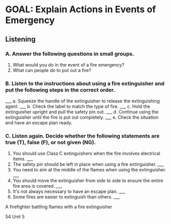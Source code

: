 # GOAL: Explain Actions in Events of Emergency

## Listening

### A. Answer the following questions in small groups.
1. What would you do in the event of a fire emergency?
2. What can people do to put out a fire?

### B. Listen to the instructions about using a fire extinguisher and put the following steps in the correct order.
___ a. Squeeze the handle of the extinguisher to release the extinguishing agent.
___ b. Check the label to match the type of fire.
___ c. Hold the extinguisher upright and pull the safety pin out.
___ d. Continue using the extinguisher until the fire is put out completely.
___ e. Check the situation and have an escape plan ready.

### C. Listen again. Decide whether the following statements are true (T), false (F), or not given (NG).

1. You should use Class C extinguishers when the fire involves electrical items. ___
2. The safety pin should be left in place when using a fire extinguisher. ___
3. You need to aim at the middle of the flames when using the extinguisher. ___
4. You should move the extinguisher from side to side to ensure the entire fire area is covered. ___
5. It's not always necessary to have an escape plan. ___
6. Some fires are easier to extinguish than others. ___

A firefighter battling flames with a fire extinguisher

54 Unit 5